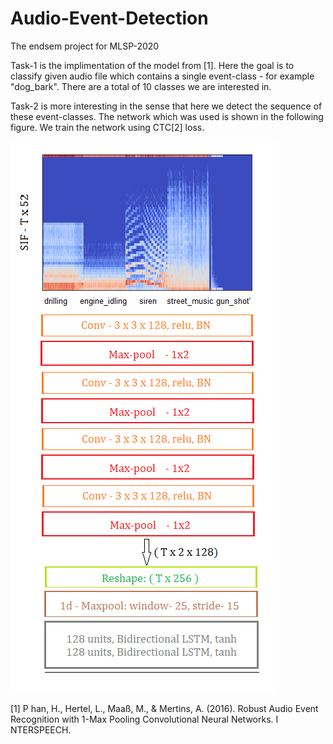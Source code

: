 # Audio-Event-Detection
The endsem project for MLSP-2020

Task-1 is the implimentation of the model from [1]. Here the goal is to classify given audio file which contains a single event-class - for example "dog_bark". There are a total of 10 classes we are interested in.

Task-2 is more interesting in the sense that here we detect the sequence of these event-classes. The network which was used is shown in the following figure. We train the network using CTC[2] loss.  

![](images/model_task2.png)

[1] P han, H., Hertel, L., Maaß, M., & Mertins, A. (2016). Robust Audio Event Recognition with 1-Max Pooling Convolutional Neural Networks. I NTERSPEECH.

